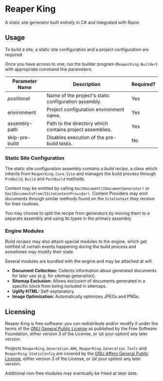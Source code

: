 # Reaper King
A static site generator built entirely in C# and integrated with Razor.

## Usage
To build a site, a static site configuration and a project configuration are required.

Once you have access to one, run the builder program (`ReaperKing.Builder`) with appropriate
command line parameters.

| Parameter Name | Description                                                 | Required? |
| -------------- | ----------------------------------------------------------- | --------- |
| *positional*   | Name of the project's static configuration assembly.        | Yes       |
| environment    | Project configuration environment name.                     | Yes       |
| assembly-path  | Path to the directory which contains project assemblies.    | Yes       |
| skip-pre-build | Disables execution of the pre-build tasks.                  | No        |

### Static Site Configuration
The static site configuration assembly contains a *build recipe*, a class which inherits from
`ReaperKing.Core.Site` and manages the build process through `PreBuild`, `Build` and `PostBuild`
methods.

Content may be emitted by calling `EmitDocument(IDocumentGenerator)` or
`EmitDocumentsFrom(ISiteContentProvider)`. Content Providers may emit documents through similar
methods found on the `SiteContext` they receive for their routines.

You may choose to split the recipe from generators by moving them to a separate assembly and
using its types in the primary assembly.

### Engine Modules
*Build recipes* may also attach special modules to the engine, which get notified of certain
events happening during the build process and sometimes may modify their state.

Several modules are bundled with the engine and may be attached at will:

* **Document Collection:** Collects information about generated documents for later use (e.g.
                           for sitemap generation).
* **Sitemap Exclusion:**   Allows exclusion of documents generated in a specific block from
                           being included in sitemaps.
* **Uglify HTML:**         Self-explanatory.
* **Image Optimization:**  Automatically optimizes JPEGs and PNGs.

## Licensing
Reaper King is free software: you can redistribute and/or modify it under the terms of the
[GNU General Public License](LICENSE) as published by the Free Software Foundation, either
version 3 of the License, or (at your option) any later version.

Projects `ReaperKing.Generation.ARK`, `ReaperKing.Generation.Tools` and
`ReaperKing.StaticConfig` are covered by the [GNU Affero General Public License](LICENSE.PERSO),
either version 3 of the License, or (at your option) any later version.

Additional non-free modules may eventually be freed at later date.